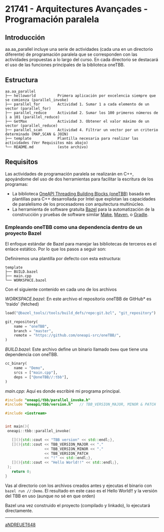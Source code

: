 # 21741 - Arquitectures Avançades - Programación paralela

## Introducción

  aa.aa_parallel incluye una serie de actividades (cada una en un directorio diferente) de programación paralela que se corresponden con las actividades propuestas a lo largo del curso. 
  En cada directorio se destacará el uso de las funciones principales de la biblioteca oneTBB.
    
 ## Estructura 
 
 ```
aa.aa_parallel
├── helloworld          Primera aplicación por excelencia siempre que se comienza (parallel_invoke)
├── parallel_for        Actividad 1. Sumar 1 a cada elemento de un vector (parallel_for)
├── parallel_reduce     Actividad 2. Sumar los 100 primeros números de 1 a 101 (parallel_reduce)
├── GetMax              Actividad 3. Obtener el valor máximo de un vector (parallel_reduce)
├── parallel_scan       Actividad 4. Filtrar un vector por un criterio determinado (MAP,SCAN & JOIN)
├── template            Plantilla necesaria para realizar las actividades (Ver Requisitos más abajo)
└── README.md           (este archivo)
```
 

## Requisitos

   Las actividades de programación paralela se realizarán en C++, apoyándome del uso de dos herramientas para facilitar la escritura de los programas:  
   
   * La biblioteca [OneAPI Threading Building Blocks (oneTBB)](https://oneapi-src.github.io/oneTBB/) basada en plantillas para C++ desarrollada por Intel que explotan las capacidades de paralelismo de los procesadores con arquitectura multinúcleo.
   * La herramienta de software gratuita [Bazel](https://bazel.build/) para la automatización de la construcción y pruebas de software similar [Make](https://www.gnu.org/software/make), [Maven](https://maven.apache.org/), o [Gradle](https://gradle.org/).


### Empleando oneTBB como una dependencia dentro de un proyecto Bazel

El enfoque estándar de Bazel para manejar las bibliotecas de terceros es el enlace estático. Por lo que los pasos a seguir son:

Definiremos una plantilla por defecto con esta estructura:

```
template
├── BUILD.bazel
├── main.cpp
└── WORKSPACE.bazel
```
Con el siguiente contenido en cada uno de los archivos

_WORKSPACE.bazel_: En este archivo el repositorio oneTBB de GitHub* es 'traido' (fetched)
```python
load("@bazel_tools//tools/build_defs/repo:git.bzl", "git_repository")

git_repository(
    name = "oneTBB",
    branch = "master",
    remote = "https://github.com/oneapi-src/oneTBB/",
)
```

_BUILD.bazel_: Este archivo define un binario llamado `Demo` que tiene una dependencia con oneTBB.

```python
cc_binary(
    name = "Demo",
    srcs = ["main.cpp"],
    deps = ["@oneTBB//:tbb"],
)
```

_main.cpp_: Aquí es donde escribiré mi programa principal.

```c++
#include "oneapi/tbb/parallel_invoke.h"
#include "oneapi/tbb/version.h"   // TBB_VERSION_MAJOR, MINOR & PATCH

#include <iostream>


int main(){
 oneapi::tbb::parallel_invoke(

   [](){std::cout << "TBB version" << std::endl;},
   [](){std::cout << TBB_VERSION_MAJOR << "."
                  << TBB_VERSION_MINOR << "."
                  << TBB_VERSION_PATCH
                  << "!" << std::endl;},
   [](){std::cout << "Hello World!!" << std::endl;},
 );
   return 0;
}
```

Vas al directorio con los archivos creados antes y ejecutas el binario con `bazel run //:Demo`.
El resultado en este caso es el Hello World!! y la versión del TBB en uso (aunque no sé en que orden)

Bazel una vez construido el proyecto (compilado y linkado), lo ejecutará directamente.

---
[aNDREUET648](https://github.com/aNDREUET648) 

